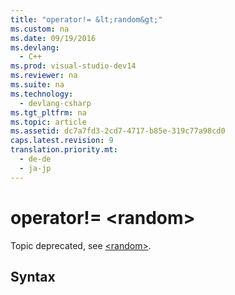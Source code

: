 ```yaml
---
title: "operator!= &lt;random&gt;"
ms.custom: na
ms.date: 09/19/2016
ms.devlang: 
  - C++
ms.prod: visual-studio-dev14
ms.reviewer: na
ms.suite: na
ms.technology: 
  - devlang-csharp
ms.tgt_pltfrm: na
ms.topic: article
ms.assetid: dc7a7fd3-2cd7-4717-b85e-319c77a98cd0
caps.latest.revision: 9
translation.priority.mt: 
  - de-de
  - ja-jp
---
```

# operator!= &lt;random&gt;
Topic deprecated, see [<random\>](../vs140/-random-.md).  
  
## Syntax